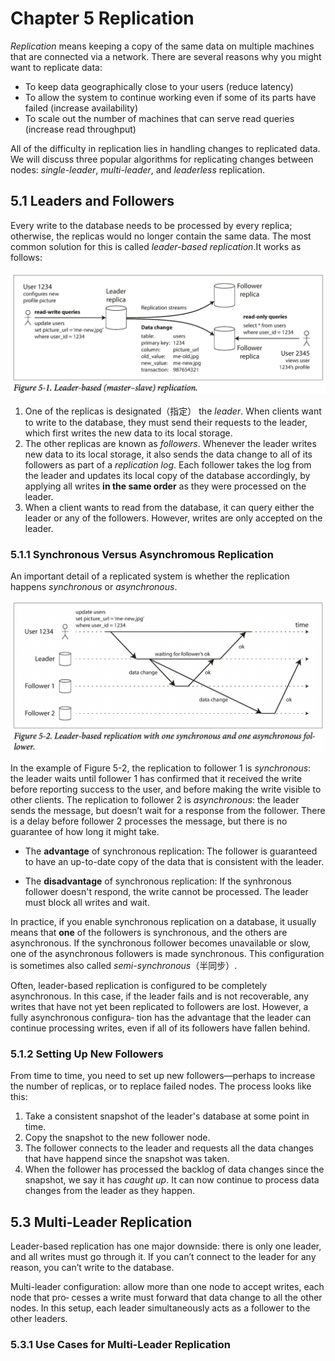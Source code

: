 # Chapter 5 Replication

*Replication* means keeping a copy of the same data on multiple machines that are connected via a network. There are several reasons why you might want to replicate data:

- To keep data geographically close to your users (reduce latency)
- To allow the system to continue working even if some of its parts have failed (increase availability)
- To scale out the number of machines that can serve read queries (increase read throughput)

All of the difficulty in replication lies in handling changes to replicated data. We will discuss three popular algorithms for replicating changes between nodes: *single-leader*, *multi-leader*, and *leaderless* replication.

## 5.1 Leaders and Followers

Every write to the database needs to be processed by every replica; otherwise, the replicas would no longer contain the same data. The most common solution for this is called *leader-based replication*.It works as follows:

<img src="images/image-20220122210521993.png" alt="image-20220122210521993" style="zoom:50%;" />

1. One of the replicas is designated（指定） the *leader*. When clients want to write to the database, they must send their requests to the leader, which first writes the new data to its local storage.
2. The other replicas are known as *followers*. Whenever the leader writes new data to its local storage, it also sends the data change to all of its followers as part of a *replication log*. Each follower takes the log from the leader and updates its local copy of the database accordingly, by applying all writes **in the same order** as they were processed on the leader.
3. When a client wants to read from the database, it can query either the leader or any of the followers. However, writes are only accepted on the leader.

### 5.1.1 Synchronous Versus Asynchromous Replication

An important detail of a replicated system is whether the replication happens *synchronous* or *asynchronous*.

<img src="images/image-20220122210903172.png" alt="image-20220122210903172" style="zoom:50%;" />

In the example of Figure 5-2, the replication to follower 1 is *synchronous*: the leader waits until follower 1 has confirmed that it received the write before reporting success to the user, and before making the write visible to other clients. The replication to follower 2 is *asynchronous*: the leader sends the message, but doesn’t wait for a response from the follower. There is a delay before follower 2 processes the message, but there is no guarantee of how long it might take.

- The **advantage** of synchronous replication: The follower is guaranteed to have an up-to-date copy of the data that is consistent with the leader. 

- The **disadvantage** of synchronous replication: If the synhronous follower doesn't respond, the write cannot be processed. The leader must block all writes and wait.

In practice, if you enable synchronous replication on a database, it usually means that **one** of the followers is synchronous, and the others are asynchronous. If the synchronous follower becomes unavailable or slow, one of the asynchronous followers is made synchronous. This configuration is sometimes also called *semi-synchronous*（半同步）.

Often, leader-based replication is configured to be completely asynchronous. In this case, if the leader fails and is not recoverable, any writes that have not yet been replicated to followers are lost. However, a fully asynchronous configura‐ tion has the advantage that the leader can continue processing writes, even if all of its followers have fallen behind.

### 5.1.2 Setting Up New Followers

From time to time, you need to set up new followers—perhaps to increase the number of replicas, or to replace failed nodes. The process looks like this:

1. Take a consistent snapshot of the leader's database at some point in time.
2. Copy the snapshot to the new follower node.
3. The follower connects to the leader and requests all the data changes that have happend since the snapshot was taken.
4. When the follower has processed the backlog of data changes since the snapshot, we say it has *caught up*. It can now continue to process data changes from the leader as they happen.





## 5.3 Multi-Leader Replication

Leader-based replication has one major downside: there is only one leader, and all writes must go through it. If you can’t connect to the leader for any reason, you can’t write to the database. 

Multi-leader configuration: allow more than one node to accept writes, each node that pro‐ cesses a write must forward that data change to all the other nodes. In this setup, each leader simultaneously acts as a follower to the other leaders.

### 5.3.1 Use Cases for Multi-Leader Replication

